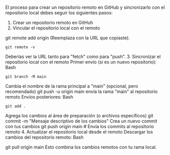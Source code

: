 El proceso para crear un repositorio remoto en GitHub y sincronizarlo con el repositorio local debes seguir los siguientes pasos:


1. Crear un repositorio remoto en GitHuh
2. Vincular el repositorio local con el remoto

git remote add origin <URL del repositorio remoto>
(Reemplaza <URL del repositorio remoto> con la URL que copiaste).

```
git remote -v
```

Deberías ver la URL tanto para "fetch" como para "push".
3. Sincronizar el repositorio local con el remoto
Primer envío (si es un nuevo repositorio):
Bash

```
git branch -M main
```

Cambia el nombre de la rama principal a "main" (opcional, pero recomendado)
git push -u origin main envía la rama "main" al repositorio remoto
Envíos posteriores:
Bash

```
git add .
```

Agrega los cambios al área de preparación (o archivos específicos)
git commit -m "Mensaje descriptivo de los cambios" Crea un nuevo commit con tus cambios
git push origin main  # Envía los commits al repositorio remoto
4. Actualizar el repositorio local desde el remoto
Descargar los cambios del repositorio remoto:
Bash

git pull origin main
Esto combina los cambios remotos con tu rama local.

